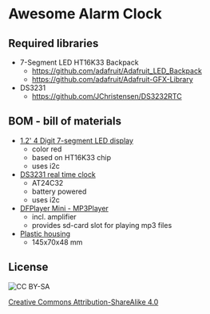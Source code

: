 Awesome Alarm Clock
===================


Required libraries
------------------

* 7-Segment LED HT16K33 Backpack
   * https://github.com/adafruit/Adafruit_LED_Backpack
   * https://github.com/adafruit/Adafruit-GFX-Library
* DS3231
   * https://github.com/JChristensen/DS3232RTC


BOM - bill of materials
-----------------------

* [1.2' 4 Digit 7-segment LED display](http://www.ebay.de/itm/272039071373)
   * color red
   * based on HT16K33 chip
   * uses i2c
* [DS3231 real time clock](http://www.ebay.de/itm/111982694049)
   * AT24C32
   * battery powered
   * uses i2c
* [DFPlayer Mini - MP3Player](http://www.ebay.de/itm/172128870456)
   * incl. amplifier
   * provides sd-card slot for playing mp3 files
* [Plastic housing](http://www.ebay.de/itm/361554581903)
   * 145x70x48 mm

License
-------

![CC BY-SA](http://mirrors.creativecommons.org/presskit/buttons/88x31/png/by.png)

[Creative Commons Attribution-ShareAlike 4.0](https://creativecommons.org/licenses/by-sa/4.0/legalcode)
